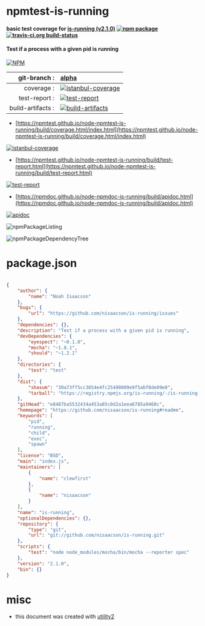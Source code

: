 # npmtest-is-running

#### basic test coverage for  [is-running (v2.1.0)](https://github.com/nisaacson/is-running#readme)  [![npm package](https://img.shields.io/npm/v/npmtest-is-running.svg?style=flat-square)](https://www.npmjs.org/package/npmtest-is-running) [![travis-ci.org build-status](https://api.travis-ci.org/npmtest/node-npmtest-is-running.svg)](https://travis-ci.org/npmtest/node-npmtest-is-running)

#### Test if a process with a given pid is running

[![NPM](https://nodei.co/npm/is-running.png?downloads=true&downloadRank=true&stars=true)](https://www.npmjs.com/package/is-running)

| git-branch : | [alpha](https://github.com/npmtest/node-npmtest-is-running/tree/alpha)|
|--:|:--|
| coverage : | [![istanbul-coverage](https://npmtest.github.io/node-npmtest-is-running/build/coverage.badge.svg)](https://npmtest.github.io/node-npmtest-is-running/build/coverage.html/index.html)|
| test-report : | [![test-report](https://npmtest.github.io/node-npmtest-is-running/build/test-report.badge.svg)](https://npmtest.github.io/node-npmtest-is-running/build/test-report.html)|
| build-artifacts : | [![build-artifacts](https://npmtest.github.io/node-npmtest-is-running/glyphicons_144_folder_open.png)](https://github.com/npmtest/node-npmtest-is-running/tree/gh-pages/build)|

- [https://npmtest.github.io/node-npmtest-is-running/build/coverage.html/index.html](https://npmtest.github.io/node-npmtest-is-running/build/coverage.html/index.html)

[![istanbul-coverage](https://npmtest.github.io/node-npmtest-is-running/build/screenCapture.buildCi.browser.%252Ftmp%252Fbuild%252Fcoverage.lib.html.png)](https://npmtest.github.io/node-npmtest-is-running/build/coverage.html/index.html)

- [https://npmtest.github.io/node-npmtest-is-running/build/test-report.html](https://npmtest.github.io/node-npmtest-is-running/build/test-report.html)

[![test-report](https://npmtest.github.io/node-npmtest-is-running/build/screenCapture.buildCi.browser.%252Ftmp%252Fbuild%252Ftest-report.html.png)](https://npmtest.github.io/node-npmtest-is-running/build/test-report.html)

- [https://npmdoc.github.io/node-npmdoc-is-running/build/apidoc.html](https://npmdoc.github.io/node-npmdoc-is-running/build/apidoc.html)

[![apidoc](https://npmdoc.github.io/node-npmdoc-is-running/build/screenCapture.buildCi.browser.%252Ftmp%252Fbuild%252Fapidoc.html.png)](https://npmdoc.github.io/node-npmdoc-is-running/build/apidoc.html)

![npmPackageListing](https://npmtest.github.io/node-npmtest-is-running/build/screenCapture.npmPackageListing.svg)

![npmPackageDependencyTree](https://npmtest.github.io/node-npmtest-is-running/build/screenCapture.npmPackageDependencyTree.svg)



# package.json

```json

{
    "author": {
        "name": "Noah Isaacson"
    },
    "bugs": {
        "url": "https://github.com/nisaacson/is-running/issues"
    },
    "dependencies": {},
    "description": "Test if a process with a given pid is running",
    "devDependencies": {
        "eyespect": "~0.1.8",
        "mocha": "~1.8.1",
        "should": "~1.2.1"
    },
    "directories": {
        "test": "test"
    },
    "dist": {
        "shasum": "30a73ff5cc3854e4fc25490809e9f5abf8de09e0",
        "tarball": "https://registry.npmjs.org/is-running/-/is-running-2.1.0.tgz"
    },
    "gitHead": "e8487ba5532434a453a85c0d2a1eea6785a9460c",
    "homepage": "https://github.com/nisaacson/is-running#readme",
    "keywords": [
        "pid",
        "running",
        "child",
        "exec",
        "spawn"
    ],
    "license": "BSD",
    "main": "index.js",
    "maintainers": [
        {
            "name": "clewfirst"
        },
        {
            "name": "nisaacson"
        }
    ],
    "name": "is-running",
    "optionalDependencies": {},
    "repository": {
        "type": "git",
        "url": "git://github.com/nisaacson/is-running.git"
    },
    "scripts": {
        "test": "node node_modules/mocha/bin/mocha --reporter spec"
    },
    "version": "2.1.0",
    "bin": {}
}
```



# misc
- this document was created with [utility2](https://github.com/kaizhu256/node-utility2)
